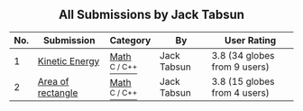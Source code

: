﻿<div align="center">

## All Submissions by Jack Tabsun

</div>

No.  | Submission | Category | By   | User Rating
---- | ---------- | -------- | ---- | -----------
1 | [Kinetic Energy<br />](https://github.com/Planet-Source-Code/jack-tabsun-kinetic-energy__3-5109) | [Math<br /><sup>C / C++</sup>](../ByCategory/math__3-12.md) | Jack Tabsun | 3.8 (34 globes from 9 users)
2 | [Area of rectangle<br />](https://github.com/Planet-Source-Code/jack-tabsun-area-of-rectangle__3-5134) | [Math<br /><sup>C / C++</sup>](../ByCategory/math__3-12.md) | Jack Tabsun | 3.8 (15 globes from 4 users)
